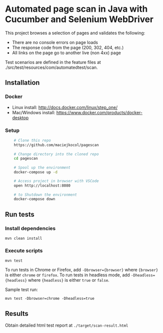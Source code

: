 # Automated page scan in Java with Cucumber and Selenium WebDriver #

This project browses a selection of pages and validates the following:
- There are no console errors on page loads
- The response code from the page (200, 302, 404, etc.)
- All links on the page go to another live (non 4xx) page

Test scenarios are defined in the feature files at ./src/test/resources/com/automatedtest/scan.

Installation
------------

### Docker
- Linux install: http://docs.docker.com/linux/step_one/
- Mac/Windows install: https://www.docker.com/products/docker-desktop

### Setup
```bash
    # Clone this repo
    https://github.com/maciejkocol/pagescan
    
    # Change directory into the cloned repo
    cd pagescan
    
    # Spool up the environment
    docker-compose up -d

    # Access project in browser with VSCode
    open http://localhost:8080
    
    # to Shutdown the environment
    docker-compose down
```

## Run tests ##

### Install dependencies

```console
mvn clean install
```

### Execute scripts
```console
mvn test
```

To run tests in Chrome or Firefox, add `-Dbrowser={browser}` where `{browser}` is either `chrome` or `firefox`. 
To run tests in headless mode, add `-Dheadless={headless}` where `{headless}` is either `true` or `false`.

Sample test run:

```console
mvn test -Dbrowser=chrome -Dheadless=true
```


## Results ##

Obtain detailed html test report at `./target/scan-result.html`

